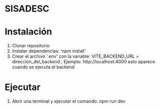 # SISADESC

# Instalación
1. Clonar repositorio
2. Instalar dependencias: 'npm install'
3. Crear el archivo '.env' con la variable:
   VITE_BACKEND_URL = direccion_del_backend ; Ejemplo: http://localhost:4000 esto aparece cuando se ejecuta el backend

# Ejecutar
1. Abrir una terminal y ejecutar el comando: npm run dev
